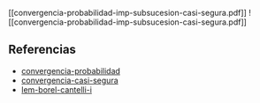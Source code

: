 [[convergencia-probabilidad-imp-subsucesion-casi-segura.pdf]]
![[convergencia-probabilidad-imp-subsucesion-casi-segura.pdf]]

## Referencias
- [convergencia-probabilidad](./convergencia-probabilidad.md)
- [convergencia-casi-segura](./convergencia-casi-segura.md)
- [lem-borel-cantelli-i](./lem-borel-cantelli-i.md)
